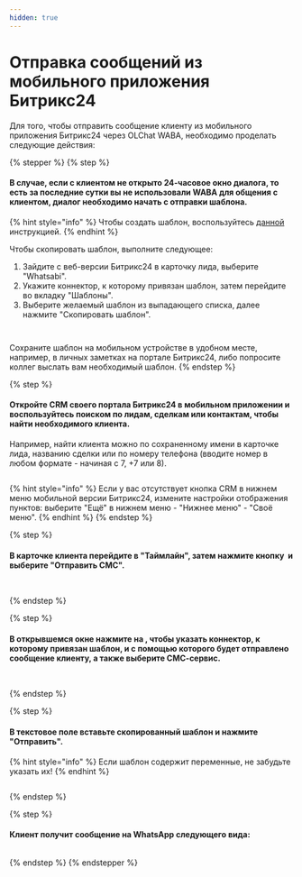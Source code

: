 ```yaml
---
hidden: true
---
```


# Отправка сообщений из мобильного приложения Битрикс24

Для того, чтобы отправить сообщение клиенту из мобильного приложения Битрикс24 через OLChat WABA, необходимо проделать следующие действия:

{% stepper %}
{% step %}
#### В случае, если с клиентом не открыто 24-часовое окно диалога, то есть за последние сутки вы не использовали WABA для общения с клиентом, диалог необходимо начать с отправки шаблона.

{% hint style="info" %}
Чтобы создать шаблон, воспользуйтесь [данной ](../../lichnyi-kabinet-gupshup/sozdanie-i-upravlenie-shablonami-soobshenii/)инструкцией.
{% endhint %}

Чтобы скопировать шаблон, выполните следующее:

1. Зайдите с веб-версии Битрикс24 в карточку лида, выберите "Whatsabi".
2. Укажите коннектор, к которому привязан шаблон, затем перейдите во вкладку "Шаблоны".
3. Выберите желаемый шаблон из выпадающего списка, далее нажмите "Скопировать шаблон".

<figure><img src="../../.gitbook/assets/Скриншот 08.08.25_15.35.55.png" alt=""><figcaption></figcaption></figure>

<figure><img src="../../.gitbook/assets/Скриншот 08.08.25_15.47.15.png" alt=""><figcaption></figcaption></figure>

Сохраните шаблон на мобильном устройстве в удобном месте, например, в личных заметках на портале Битрикс24, либо попросите коллег выслать вам необходимый шаблон.
{% endstep %}

{% step %}
#### Откройте CRM своего портала Битрикс24 в мобильном приложении и воспользуйтесь поиском по лидам, сделкам или контактам, чтобы найти необходимого клиента.

Например, найти клиента можно по сохраненному имени в карточке лида, названию сделки или по номеру телефона (вводите номер в любом формате - начиная с 7, +7 или 8).

<figure><img src="../../.gitbook/assets/Скриншот 08.08.25_15.15.04.png" alt=""><figcaption></figcaption></figure>

{% hint style="info" %}
Если у вас отсутствует кнопка CRM в нижнем меню мобильной версии Битрикс24, измените настройки отображения пунктов: выберите "Ещё" в нижнем меню - "Нижнее меню" - "Своё меню".&#x20;
{% endhint %}
{% endstep %}

{% step %}
#### В карточке клиента перейдите в "Таймлайн", затем нажмите кнопку <img src="../../.gitbook/assets/image.png" alt="" data-size="line"> и выберите "Отправить СМС".

<div><figure><img src="../../.gitbook/assets/Скриншот 08.08.25_16.02.15.png" alt=""><figcaption></figcaption></figure> <figure><img src="../../.gitbook/assets/Скриншот 08.08.25_16.06.04.png" alt=""><figcaption></figcaption></figure></div>
{% endstep %}

{% step %}
#### В открывшемся окне нажмите на <img src="../../.gitbook/assets/image (1).png" alt="" data-size="line">, чтобы указать коннектор, к которому привязан шаблон, и с помощью которого будет отправлено сообщение клиенту, а также выберите СМС-сервис.

<div><figure><img src="../../.gitbook/assets/Скриншот 08.08.25_16.07.30.png" alt=""><figcaption></figcaption></figure> <figure><img src="../../.gitbook/assets/Скриншот 08.08.25_16.19.25.png" alt=""><figcaption></figcaption></figure></div>
{% endstep %}

{% step %}
#### В текстовое поле вставьте скопированный шаблон и нажмите "Отправить".

{% hint style="info" %}
Если шаблон содержит переменные, не забудьте указать их!
{% endhint %}

<figure><img src="../../.gitbook/assets/Скриншот 08.08.25_16.24.05.png" alt=""><figcaption></figcaption></figure>
{% endstep %}

{% step %}
#### Клиент получит сообщение на WhatsApp следующего вида:

<figure><img src="../../.gitbook/assets/dd62d121-9709-487a-8d77-f170459b2030.jpg" alt=""><figcaption></figcaption></figure>
{% endstep %}
{% endstepper %}
